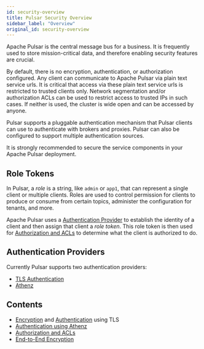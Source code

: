 ```yaml
---
id: security-overview
title: Pulsar Security Overview
sidebar_label: "Overview"
original_id: security-overview
---
```


Apache Pulsar is the central message bus for a business. It is frequently used to store mission-critical data, and therefore enabling security features are crucial.

By default, there is no encryption, authentication, or authorization configured. Any client can communicate to Apache Pulsar via plain text service urls.
It is critical that access via these plain text service urls is restricted to trusted clients only. Network segmentation and/or authorization ACLs can be used
to restrict access to trusted IPs in such cases. If neither is used, the cluster is wide open and can be accessed by anyone.

Pulsar supports a pluggable authentication mechanism that Pulsar clients can use to authenticate with brokers and proxies. Pulsar
can also be configured to support multiple authentication sources.

It is strongly recommended to secure the service components in your Apache Pulsar deployment.

## Role Tokens

In Pulsar, a *role* is a string, like `admin` or `app1`, that can represent a single client or multiple clients. Roles are used to control permission for clients
to produce or consume from certain topics, administer the configuration for tenants, and more.

Apache Pulsar uses a [Authentication Provider](#authentication-providers) to establish the identity of a client and then assign that client a *role token*. This
role token is then used for [Authorization and ACLs](security-authorization) to determine what the client is authorized to do.

## Authentication Providers

Currently Pulsar supports two authentication providers:

- [TLS Authentication](security-tls-authentication)
- [Athenz](security-athenz)

## Contents

- [Encryption](security-tls-transport.md) and [Authentication](security-tls-authentication) using TLS
- [Authentication using Athenz](security-athenz)
- [Authorization and ACLs](security-authorization)
- [End-to-End Encryption](security-encryption)

